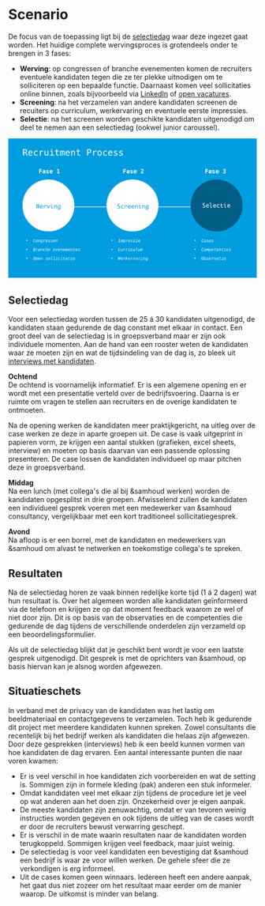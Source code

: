 # Scenario

De focus van de toepassing ligt bij de [selectiedag](https://issuu.com/samhoud/docs/gptw_magazine_issuu) waar deze ingezet gaat worden. Het huidige complete wervingsproces is grotendeels onder te brengen in 3 fases:

* **Werving**: op congressen of branche evenementen komen de recruiters eventuele kandidaten tegen die ze ter plekke uitnodigen om te solliciteren op een bepaalde functie. Daarnaast komen veel sollicitaties online binnen, zoals bijvoorbeeld via [LinkedIn](https://www.linkedin.com/company/&samhoud/) of [open vacatures](https://career.samhoud.com/jobs).
* **Screening**: na het verzamelen van andere kandidaten screenen de recuiters op curriculum, werkervaring en eventuele eerste impressies.
* **Selectie**: na het screenen worden geschikte kandidaten uitgenodigd om deel te nemen aan een selectiedag (ookwel junior caroussel).

![Scenario Recruitment Process](/resources/scenario.jpg)

## Selectiedag
Voor een selectiedag worden tussen de 25 á 30 kandidaten uitgenodigd, de kandidaten staan gedurende de dag constant met elkaar in contact. Een groot deel van de selectiedag is in groepsverband maar er zijn ook individuele momenten. Aan de hand van een rooster weten de kandidaten waar ze moeten zijn en wat de tijdsindeling van de dag is, zo bleek uit [interviews met kandidaten](https://productbiografie.dandevri.es/deliverables/INTERVIEW.html).

**Ochtend**  
De ochtend is voornamelijk informatief. Er is een algemene opening en er wordt met een presentatie verteld over de bedrijfsvoering. Daarna is er ruimte om vragen te stellen aan recruiters en de overige kandidaten te ontmoeten.

Na de opening werken de kandidaten meer praktijkgericht, na uitleg over de case werken ze deze in aparte groepen uit. De case is vaak uitgeprint in papieren vorm, ze krijgen een aantal stukken (grafieken, excel sheets, interview) en moeten op basis daarvan van een passende oplossing presenteren. De case lossen de kandidaten individueel op maar pitchen deze in groepsverband.

**Middag**  
Na een lunch (met collega's die al bij &samhoud werken) worden de kandidaten opgesplitst in drie groepen. Afwisselend zullen de kandidaten een individueel gesprek voeren met een medewerker van &samhoud consultancy, vergelijkbaar met een kort traditioneel sollicitatiegesprek.

**Avond**  
Na afloop is er een borrel, met de kandidaten en medewerkers van &samhoud om alvast te netwerken en toekomstige collega's te spreken.

## Resultaten
Na de selectiedag horen ze vaak binnen redelijke korte tijd (1 á 2 dagen) wat hun resultaat is. Over het algemeen worden alle kandidaten geïnformeerd via de telefoon en krijgen ze op dat moment feedback waarom ze wel of niet door zijn. Dit is op basis van de observaties en de competenties die gedurende de dag tijdens de verschillende onderdelen zijn verzameld op een beoordelingsformulier.

Als uit de selectiedag blijkt dat je geschikt bent wordt je voor een laatste gesprek uitgenodigd. Dit gesprek is met de oprichters van &samhoud, op basis hiervan kan je alsnog worden afgewezen.

## Situatieschets
In verband met de privacy van de kandidaten was het lastig om beeldmateriaal en contactgegevens te verzamelen. Toch heb ik gedurende dit project met meerdere kandidaten kunnen spreken. Zowel consultants die recentelijk bij het bedrijf werken als kandidaten die helaas zijn afgewezen. Door deze gesprekken (interviews) heb ik een beeld kunnen vormen van hoe kandidaten de dag ervaren. Een aantal interessante punten die naar voren kwamen:

* Er is veel verschil in hoe kandidaten zich voorbereiden en wat de setting is. Sommigen zijn in formele kleding (pak) anderen een stuk informeler.
* Omdat kandidaten veel met elkaar zijn tijdens de procedure let je veel op wat anderen aan het doen zijn. Onzekerheid over je eigen aanpak.
* De meeste kandidaten zijn zenuwachtig, omdat er van tevoren weinig instructies worden gegeven en ook tijdens de uitleg van de cases wordt er door de recruiters bewust verwarring geschept.
* Er is verschil in de mate waarin resultaten naar de kandidaten worden terugkoppeld. Sommigen krijgen veel feedback, maar juist weinig.
* De selectiedag is voor veel kandidaten een bevestiging dat &samhoud een bedrijf is waar ze voor willen werken. De gehele sfeer die ze verkondigen is erg informeel.
* Uit de cases komen geen winnaars. Iedereen heeft een andere aanpak, het gaat dus niet zozeer om het resultaat maar eerder om de manier waarop. De uitkomst is minder van belang.